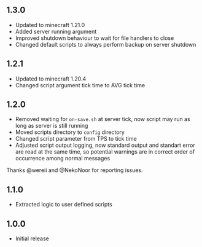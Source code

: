## 1.3.0
- Updated to minecraft 1.21.0
- Added server running argument
- Improved shutdown behaviour to wait for file handlers to close
- Changed default scripts to always perform backup on server shutdown

## 1.2.1
- Updated to minecraft 1.20.4
- Changed script argument tick time to AVG tick time

## 1.2.0
- Removed waiting for `on-save.sh` at server tick, now script may run as long as server is still running
- Moved scripts directory to `config` directory
- Changed script parameter from TPS to tick time
- Adjusted script output logging, now standard output and standart error are read at the same time, so potential warnings are in correct order of occurrence among normal messages

Thanks @wereii and @NekoNoor for reporting issues. 
## 1.1.0
- Extracted logic to user defined scripts
## 1.0.0
- Initial release